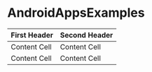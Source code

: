 AndroidAppsExamples
===================

First Header  | Second Header
------------- | -------------
Content Cell  | Content Cell
Content Cell  | Content Cell
				
